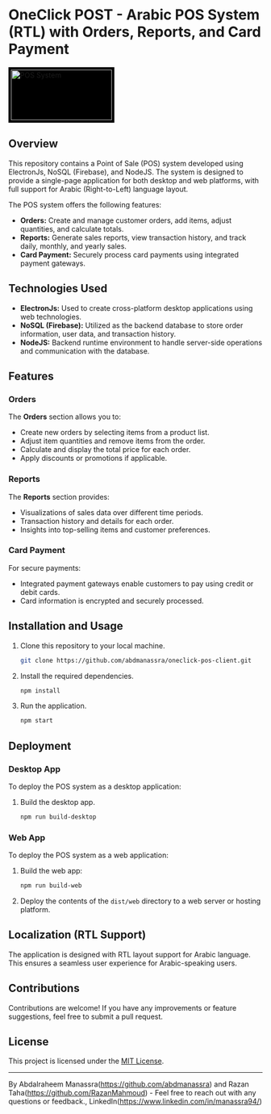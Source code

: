 # OneClick POST - Arabic POS System (RTL) with Orders, Reports, and Card Payment
<img src="https://github.com/abdmanassra/oneclick-pos-client/assets/40340485/d6ef3399-a6e1-4446-9511-c802f8c20f14" alt="POS System" width="200" height="100" style="background-color: black; padding: 5px;">

## Overview

This repository contains a Point of Sale (POS) system developed using ElectronJs, NoSQL (Firebase), and NodeJS. The system is designed to provide a single-page application for both desktop and web platforms, with full support for Arabic (Right-to-Left) language layout.

The POS system offers the following features:
- **Orders:** Create and manage customer orders, add items, adjust quantities, and calculate totals.
- **Reports:** Generate sales reports, view transaction history, and track daily, monthly, and yearly sales.
- **Card Payment:** Securely process card payments using integrated payment gateways.

## Technologies Used

- **ElectronJs:** Used to create cross-platform desktop applications using web technologies.
- **NoSQL (Firebase):** Utilized as the backend database to store order information, user data, and transaction history.
- **NodeJS:** Backend runtime environment to handle server-side operations and communication with the database.

## Features

### Orders

The **Orders** section allows you to:
- Create new orders by selecting items from a product list.
- Adjust item quantities and remove items from the order.
- Calculate and display the total price for each order.
- Apply discounts or promotions if applicable.

### Reports

The **Reports** section provides:
- Visualizations of sales data over different time periods.
- Transaction history and details for each order.
- Insights into top-selling items and customer preferences.

### Card Payment

For secure payments:
- Integrated payment gateways enable customers to pay using credit or debit cards.
- Card information is encrypted and securely processed.

## Installation and Usage

1. Clone this repository to your local machine.
   ```sh
   git clone https://github.com/abdmanassra/oneclick-pos-client.git
2. Install the required dependencies.
     ```sh
   npm install
3. Run the application.
      ```sh
   npm start

## Deployment

### Desktop App

To deploy the POS system as a desktop application:

1. Build the desktop app.
   ```sh
   npm run build-desktop
   
### Web App

To deploy the POS system as a web application:

1. Build the web app:
   ```sh
   npm run build-web
2. Deploy the contents of the `dist/web` directory to a web server or hosting platform.

## Localization (RTL Support)

The application is designed with RTL layout support for Arabic language. This ensures a seamless user experience for Arabic-speaking users.

## Contributions

Contributions are welcome! If you have any improvements or feature suggestions, feel free to submit a pull request.

## License

This project is licensed under the [MIT License](LICENSE).

---
By Abdalraheem Manassra(https://github.com/abdmanassra) and Razan Taha(https://github.com/RazanMahmoud) - Feel free to reach out with any questions or feedback., LinkedIn(https://www.linkedin.com/in/manassra94/)
